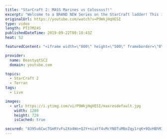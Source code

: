 ```yaml
---
title: "StarCraft 2: MASS Marines vs Colossus?!"
excerpt: "Welcome to a BRAND NEW Series on the StarCraft ladder! This is the \"Mass Marines to Grandmaster\" challenge, where the only attacking unit that I'm allowed to make is Marines - and that's it! I am allowed to make Medivacs just so that the gaemplay is not too monotonous, but I believe I could even make"
originalUrl: https://youtube.com/watch?v=P9WkjHqXESI
type: video
length: PT37M24S
publishedDateTime: 2019-09-22T09:10:43Z
heat: 52

featuredContent: "<iframe width=\"800\" height=\"500\" frameborder=\"0\" src=\"https://www.youtube.com/embed/P9WkjHqXESI\" allow=\"accelerometer; autoplay; encrypted-media; gyroscope; picture-in-picture\" allowfullscreen></iframe>"

provider:
  name: BeastyqtSC2
  domain: youtube.com

topics:
  - StarCraft 2
  - Terran
tags:
  - Live

images:
  - url: https://i.ytimg.com/vi/P9WkjHqXESI/maxresdefault.jpg
    width: 1280
    height: 720
    isCached: true

secured: "8395u6CwcTGmRYvFu2Xo4Wo+QJY+niaYf4vMcYN8TuMBoZqy1rqK+9QvHBhM3TpPac2LIkTb76qJV0zZA+bSECvQYw4xQ2mIys6iQmiL6s97OMvx85ZeEBB3fyufCqjGXukZBJQ5mxROIsrYZyJPpz/V6X9AfR+pKPzh6vfG94OHD+IIkajxIZyMrXYL+6ItCZ8Ap7U/l6UTntTFNVPrxJYt4t7/jlkHCUz+iLEeCYg7fPRcDzV+yxyYVw941NnZ5w79zYrRFqGN/ooHIV/wQwUfiMrDljz/uHonyqkJIFrbEVCfvhvXllEFzHwvCJxrlz9az4iHB3+wsTTs1ZNIXwmDX+jL0hcU4ohkFf7J8mcjeL1zv1+lEDm2zJw9kW7CQZI5snnlEEDp7N9WgQ/KOaF1AprFIgGjasaQTHtYZKo=;x/ZoLR8XB7kxdMyOhhUmKQ=="
---
```


